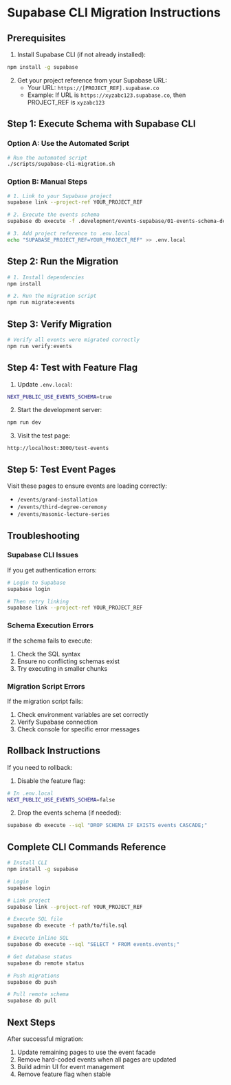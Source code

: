 # Supabase CLI Migration Instructions

## Prerequisites

1. Install Supabase CLI (if not already installed):
```bash
npm install -g supabase
```

2. Get your project reference from your Supabase URL:
   - Your URL: `https://[PROJECT_REF].supabase.co`
   - Example: If URL is `https://xyzabc123.supabase.co`, then PROJECT_REF is `xyzabc123`

## Step 1: Execute Schema with Supabase CLI

### Option A: Use the Automated Script
```bash
# Run the automated script
./scripts/supabase-cli-migration.sh
```

### Option B: Manual Steps
```bash
# 1. Link to your Supabase project
supabase link --project-ref YOUR_PROJECT_REF

# 2. Execute the events schema
supabase db execute -f .development/events-supabase/01-events-schema-definition.sql

# 3. Add project reference to .env.local
echo "SUPABASE_PROJECT_REF=YOUR_PROJECT_REF" >> .env.local
```

## Step 2: Run the Migration

```bash
# 1. Install dependencies
npm install

# 2. Run the migration script
npm run migrate:events
```

## Step 3: Verify Migration

```bash
# Verify all events were migrated correctly
npm run verify:events
```

## Step 4: Test with Feature Flag

1. Update `.env.local`:
```bash
NEXT_PUBLIC_USE_EVENTS_SCHEMA=true
```

2. Start the development server:
```bash
npm run dev
```

3. Visit the test page:
```
http://localhost:3000/test-events
```

## Step 5: Test Event Pages

Visit these pages to ensure events are loading correctly:
- `/events/grand-installation`
- `/events/third-degree-ceremony`
- `/events/masonic-lecture-series`

## Troubleshooting

### Supabase CLI Issues

If you get authentication errors:
```bash
# Login to Supabase
supabase login

# Then retry linking
supabase link --project-ref YOUR_PROJECT_REF
```

### Schema Execution Errors

If the schema fails to execute:
1. Check the SQL syntax
2. Ensure no conflicting schemas exist
3. Try executing in smaller chunks

### Migration Script Errors

If the migration script fails:
1. Check environment variables are set correctly
2. Verify Supabase connection
3. Check console for specific error messages

## Rollback Instructions

If you need to rollback:

1. Disable the feature flag:
```bash
# In .env.local
NEXT_PUBLIC_USE_EVENTS_SCHEMA=false
```

2. Drop the events schema (if needed):
```bash
supabase db execute --sql "DROP SCHEMA IF EXISTS events CASCADE;"
```

## Complete CLI Commands Reference

```bash
# Install CLI
npm install -g supabase

# Login
supabase login

# Link project
supabase link --project-ref YOUR_PROJECT_REF

# Execute SQL file
supabase db execute -f path/to/file.sql

# Execute inline SQL
supabase db execute --sql "SELECT * FROM events.events;"

# Get database status
supabase db remote status

# Push migrations
supabase db push

# Pull remote schema
supabase db pull
```

## Next Steps

After successful migration:
1. Update remaining pages to use the event facade
2. Remove hard-coded events when all pages are updated
3. Build admin UI for event management
4. Remove feature flag when stable